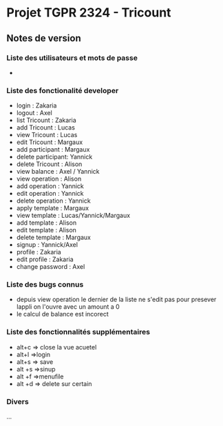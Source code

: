 # Projet TGPR 2324 - Tricount

## Notes de version

### Liste des utilisateurs et mots de passe

  * 

### Liste des fonctionalité developer
 
  * login           :      Zakaria
  * logout          :      Axel
  * list Tricount   :      Zakaria
  * add Tricount    :      Lucas
  * view Tricount   :      Lucas
  * edit Tricount   :      Margaux
  * add participant :      Margaux
  * delete participant:    Yannick
  * delete Tricount   :    Alison
  * view balance      :    Axel / Yannick
  * view operation    :    Alison
  * add operation     :   Yannick
  * edit operation    :    Yannick
  * delete operation  :    Yannick
  * apply template    :    Margaux
  * view template     :    Lucas/Yannick/Margaux
  * add template      :    Alison
  * edit template     :    Alison
  * delete template   :   Margaux
  * signup            :   Yannick/Axel
  * profile           :   Zakaria
  * edit profile      :    Zakaria
  * change password   :    Axel
### Liste des bugs connus

  * depuis view operation le dernier de la liste ne s'edit pas pour presever lappli on l'ouvre avec un amount a 0 
  * le calcul de balance est incorect

### Liste des fonctionnalités supplémentaires

  * alt+c => close la vue acuetel
  * alt+l =>login
  * alt+s => save
  * alt +s =>sinup
  * alt +f =>menufile
  * alt +d => delete sur certain

### Divers

...
